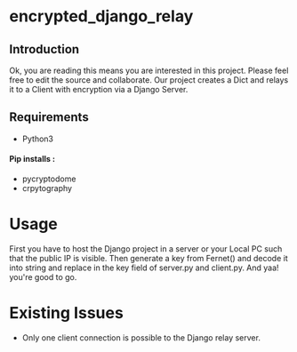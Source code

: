 # encrypted_django_relay

## Introduction
Ok, you are reading this means you are interested in this project. Please feel free to edit the source and collaborate. Our project creates a Dict and relays it to a Client with encryption via a Django Server.

## Requirements
- Python3
#### Pip installs : 
- pycryptodome
- crpytography

# Usage
First you have to host the Django project in a server or your Local PC such that the public IP is visible. Then generate a key from Fernet() and decode it into string and replace in the key field of server.py and client.py. And yaa! you're good to go.

# Existing Issues
- Only one client connection is possible to the Django relay server.
